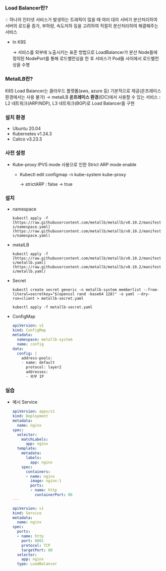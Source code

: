 ### Load Balancer란?

<aside>
💡 하나의 인터넷 서비스가 발생하는 트래픽이 많을 때 여러 대의 서버가 분산처리하여 서버의 로드율 증가, 부하량, 속도저하 등을 고려하여 적절히 분산처리하여 해결해주는 서비스

</aside>

- In K8S
    
    → 서비스를 외부에 노출시키는 표준 방법으로 LoadBalancer가 분산 Node들에 정의된 NodePort를 통해 로드밸런싱을 한 후 서비스가 Pod들 사이에서 로드밸런싱을 수행
    

### MetalLB란?

K8S Load Balancer는 클라우드 플랫폼(aws, azure 등) 기본적으로 제공(온프레미스 환경에서는 사용 불가) → metalLB **온프레미스 환경**(IDC)에서 사용할 수 있는 서비스 **:** L2 네트워크(ARP/NDP), L3 네트워크(BGP)로 Load Balancer를 구현

### 설치 환경

- Ubuntu 20.04
- Kubernetes v1.24.3
- Calico v3.23.3

### 사전 설정

- Kube-proxy IPVS mode 사용으로 인한 Strict ARP mode enable
    - Kubectl edit configmap -n kube-system kube-proxy
        
        → strictARP : false → true
        

### 설치

- namespace
    
    `kubectl apply -f [https://raw.githubusercontent.com/metallb/metallb/v0.10.2/manifests/namespace.yaml](https://raw.githubusercontent.com/metallb/metallb/v0.10.2/manifests/namespace.yaml)`
    
- metalLB
    
    `kubectl apply -f [https://raw.githubusercontent.com/metallb/metallb/v0.10.2/manifests/metallb.yaml](https://raw.githubusercontent.com/metallb/metallb/v0.10.2/manifests/metallb.yaml)`
    
- Secret
    
    `kubectl create secret generic -n metallb-system memberlist --from-literal=secretkey="$(openssl rand -base64 128)" -o yaml --dry-run=client > metallb-secret.yaml`
    
    `kubectl apply -f metallb-secret.yaml`
    
- ConfigMap
    
    ```yaml
    apiVersion: v1
    kind: ConfigMap
    metadata:
      namespace: metallb-system
      name: config
    data:
      config: |
        address-pools:
        - name: default
          protocol: layer2
          addresses:  
          - 외부 IP
    ```
    

### 실습

- 예시 Service
    
    ```yaml
    apiVersion: apps/v1
    kind: Deployment
    metadata:
      name: nginx
    spec:
      selector:
        matchLabels:
          app: nginx
      template:
        metadata:
          labels:
            app: nginx
        spec:
          containers:
          - name: nginx
            image: nginx:1
            ports:
            - name: http
              containerPort: 80
    ---
    
    apiVersion: v1
    kind: Service
    metadata:
      name: nginx
    spec:
      ports:
      - name: http
        port: 8001
        protocol: TCP
        targetPort: 80
      selector:
        app: nginx
      type: LoadBalancer
    ```